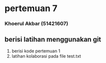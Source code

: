 # pertemuan 7

### Khoerul Akbar (51421607)

## berisi latihan menggunakan git

1. berisi kode pertemuan 1
2. latihan kolaborasi pada file test.txt
